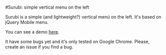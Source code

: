 #Surubi: simple vertical menu on the left

Surubí is a simple (and lightweight?) vertical menú on the left. It's based on jQuery Mobile menu.

You can see a demo [here](http://www.jeronimonunez.com.ar/surubi/).

It have some bugs yet and it's only tested on Google Chrome. Please, create an issue if you find a bug.